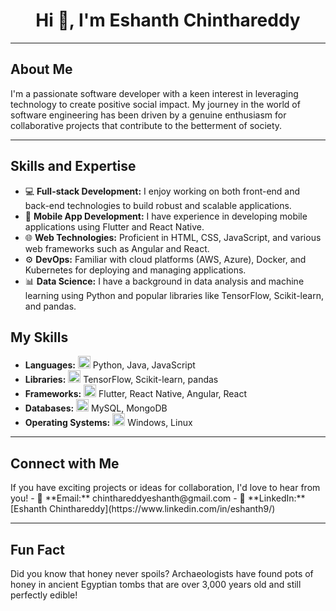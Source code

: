 <h1 align="center">Hi 👋, I'm Eshanth Chinthareddy</h1>

---

<h2 align="left">About Me</h2>



<p align="left">I'm a passionate software developer with a keen interest in leveraging technology to create positive social impact. My journey in the world of software engineering has been driven by a genuine enthusiasm for collaborative projects that contribute to the betterment of society.</p>

---

<h2 align="left">Skills and Expertise</h2>

<p align="left">
 
  - 💻 **Full-stack Development:** I enjoy working on both front-end and back-end technologies to build robust and scalable applications.
  - 🚀 **Mobile App Development:** I have experience in developing mobile applications using Flutter and React Native.
  - 🌐 **Web Technologies:** Proficient in HTML, CSS, JavaScript, and various web frameworks such as Angular and React.
  - ⚙️ **DevOps:** Familiar with cloud platforms (AWS, Azure), Docker, and Kubernetes for deploying and managing applications.
  - 📊 **Data Science:** I have a background in data analysis and machine learning using Python and popular libraries like TensorFlow, Scikit-learn, and pandas.
</p>

<h2 align="left">My Skills</h2>

<p align="left">
 
  - **Languages:** <img src="path-to-languages-icon" alt="Languages" width="20" height="20"> Python, Java, JavaScript
  - **Libraries:** <img src="path-to-libraries-icon" alt="Libraries" width="20" height="20"> TensorFlow, Scikit-learn, pandas
  - **Frameworks:** <img src="path-to-frameworks-icon" alt="Frameworks" width="20" height="20"> Flutter, React Native, Angular, React
  - **Databases:** <img src="path-to-databases-icon" alt="Databases" width="20" height="20"> MySQL, MongoDB
  - **Operating Systems:** <img src="path-to-os-icon" alt="Operating Systems" width="20" height="20"> Windows, Linux
</p>

---

<h2 align="left">Connect with Me</h2>

<p align="left">
  If you have exciting projects or ideas for collaboration, I'd love to hear from you!
  - 📧 **Email:** chinthareddyeshanth@gmail.com
  - 💼 **LinkedIn:** [Eshanth Chinthareddy](https://www.linkedin.com/in/eshanth9/)
</p>

---

<h2 align="left">Fun Fact</h2>

<p align="left">Did you know that honey never spoils? Archaeologists have found pots of honey in ancient Egyptian tombs that are over 3,000 years old and still perfectly edible!</p>
